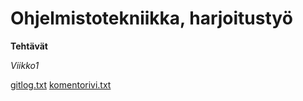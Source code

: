 # Ohjelmistotekniikka, harjoitustyö

**Tehtävät**

*Viikko1*

[gitlog.txt](https://github.com/nikihietala/ot-harjoitustyo/blob/master/laskarit/viikko1/gitlog.txt)
[komentorivi.txt](https://github.com/nikihietala/ot-harjoitustyo/blob/master/laskarit/viikko1/komentorivi.txt)


